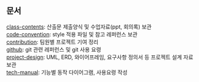 ## 문서
[class-contents](https://github.com/dyd131001/project-docs/tree/init/add_templetes/docs/class-contents): 산출문 제출양식 및 수업자료(ppt, 회의록) 보관
<br> [code-convention](https://github.com/dyd131001/project-docs/tree/init/add_templetes/docs/code-convention): style 적용 파일 및 참고 레퍼런스 보관
<br> [contribution](https://github.com/dyd131001/project-docs/tree/init/add_templetes/docs/contribution): 팀원별 프로젝트 기여 정리
<br> [github](https://github.com/dyd131001/project-docs/tree/init/add_templetes/docs/github): git 관련 레퍼런스 및 git 사용 요령
<br> [project-design](https://github.com/dyd131001/project-docs/tree/init/add_templetes/docs/project-design): UML, ERD, 와이어프레임, 요구사항 정의서 등 프로젝트 설계 자료 보관
<br> [tech-manual](https://github.com/dyd131001/project-docs/tree/init/add_templetes/docs/tech-manual): 기능별 동작 다이어그램, 사용요령 작성
